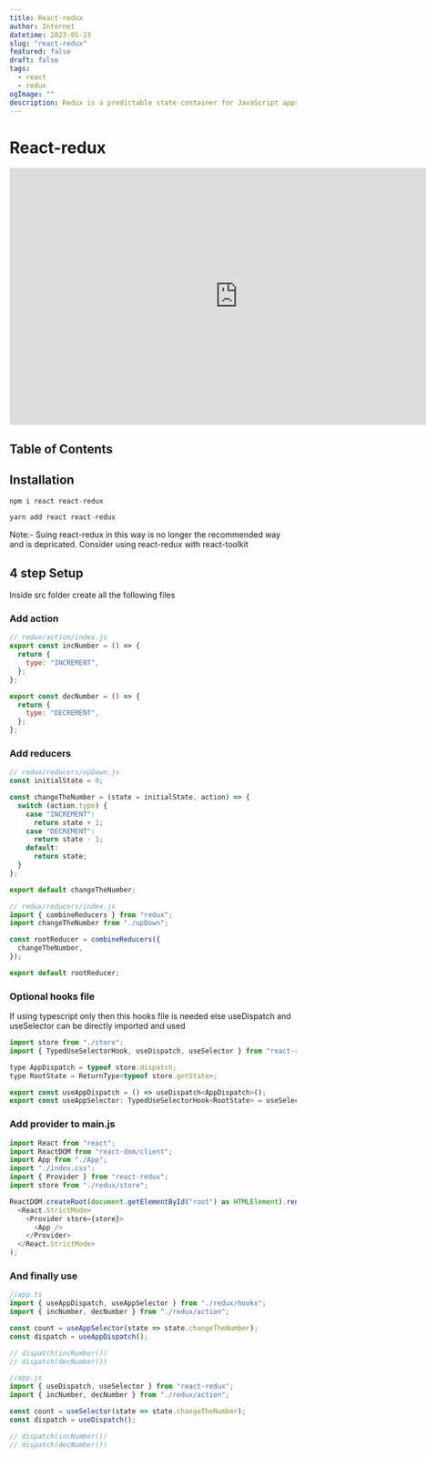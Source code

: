 ```yaml
---
title: React-redux
author: Internet
datetime: 2023-05-23
slug: "react-redux"
featured: false
draft: false
tags:
  - react
  - redux
ogImage: ""
description: Redux is a predictable state container for JavaScript apps.
---
```


# React-redux

<iframe style="border: 1px solid rgba(0, 0, 0, 0.1);border-radius:2px;" width="800" height="450" src="https://codesandbox.io/p/sandbox/practical-bird-6cp5mw?embed=1" allowfullscreen></iframe>

## Table of Contents

## Installation

```js
npm i react react-redux

yarn add react react-redux
```

Note:- Suing react-redux in this way is no longer the recommended way and is depricated. Consider using react-redux with react-toolkit

## 4 step Setup

Inside src folder create all the following files

### Add action

```js
// redux/action/index.js
export const incNumber = () => {
  return {
    type: "INCREMENT",
  };
};

export const decNumber = () => {
  return {
    type: "DECREMENT",
  };
};
```

### Add reducers

```js
// redux/reducers/upDown.js
const initialState = 0;

const changeTheNumber = (state = initialState, action) => {
  switch (action.type) {
    case "INCREMENT":
      return state + 1;
    case "DECREMENT":
      return state - 1;
    default:
      return state;
  }
};

export default changeTheNumber;

// redux/reducers/index.js
import { combineReducers } from "redux";
import changeTheNumber from "./upDown";

const rootReducer = combineReducers({
  changeTheNumber,
});

export default rootReducer;
```

### Optional hooks file

If using typescript only then this hooks file is needed else useDispatch and useSelector can be directly imported and used

```js
import store from "./store";
import { TypedUseSelectorHook, useDispatch, useSelector } from "react-redux";

type AppDispatch = typeof store.dispatch;
type RootState = ReturnType<typeof store.getState>;

export const useAppDispatch = () => useDispatch<AppDispatch>();
export const useAppSelector: TypedUseSelectorHook<RootState> = useSelector;
```

### Add provider to main.js

```js
import React from "react";
import ReactDOM from "react-dom/client";
import App from "./App";
import "./index.css";
import { Provider } from "react-redux";
import store from "./redux/store";

ReactDOM.createRoot(document.getElementById("root") as HTMLElement).render(
  <React.StrictMode>
    <Provider store={store}>
      <App />
    </Provider>
  </React.StrictMode>
);
```

### And finally use

```js
//app.ts
import { useAppDispatch, useAppSelector } from "./redux/hooks";
import { incNumber, decNumber } from "./redux/action";

const count = useAppSelector(state => state.changeTheNumber);
const dispatch = useAppDispatch();

// dispatch(incNumber())
// dispatch(decNumber())
```

```js
//app.js
import { useDispatch, useSelector } from "react-redux";
import { incNumber, decNumber } from "./redux/action";

const count = useSelector(state => state.changeTheNumber);
const dispatch = useDispatch();

// dispatch(incNumber())
// dispatch(decNumber())
```
